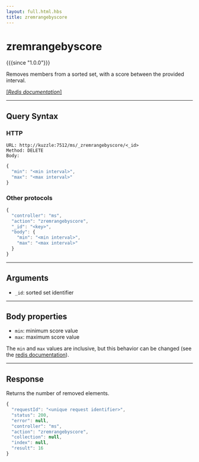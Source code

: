 ```yaml
---
layout: full.html.hbs
title: zremrangebyscore
---
```


# zremrangebyscore

{{{since "1.0.0"}}}

Removes members from a sorted set, with a score between the provided interval.

[[_Redis documentation_]](https://redis.io/commands/zremrangebylex)

---

## Query Syntax

### HTTP

```http
URL: http://kuzzle:7512/ms/_zremrangebyscore/<_id>
Method: DELETE  
Body:
```

```js
{
  "min": "<min interval>",
  "max": "<max interval>"
}
```

### Other protocols

```js
{
  "controller": "ms",
  "action": "zremrangebyscore",
  "_id": "<key>",
  "body": {
    "min": "<min interval>",
    "max": "<max interval>"
  }
}
```

---

## Arguments

* `_id`: sorted set identifier

---

## Body properties

* `min`: minimum score value
* `max`: maximum score value

The `min` and `max` values are inclusive, but this behavior can be changed (see the [redis documentation](https://redis.io/commands/zrangebyscore)).

---

## Response

Returns the number of removed elements.

```javascript
{
  "requestId": "<unique request identifier>",
  "status": 200,
  "error": null,
  "controller": "ms",
  "action": "zremrangebyscore",
  "collection": null,
  "index": null,
  "result": 16
}
```
